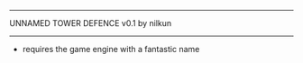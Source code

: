 *********************
UNNAMED TOWER DEFENCE v0.1
by nilkun
*********************

* requires the game engine with a fantastic name

